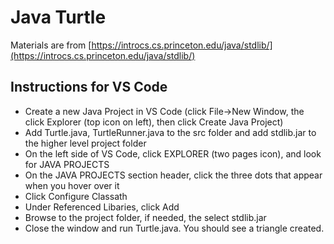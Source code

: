 # Java Turtle

Materials are from [https://introcs.cs.princeton.edu/java/stdlib/](https://introcs.cs.princeton.edu/java/stdlib/)

## Instructions for VS Code

* Create a new Java Project in VS Code (click File->New Window, the click Explorer (top icon on left), then click Create Java Project)
* Add Turtle.java, TurtleRunner.java to the src folder and add stdlib.jar to the higher level project folder
* On the left side of VS Code, click EXPLORER (two pages icon), and look for JAVA PROJECTS
* On the JAVA PROJECTS section header, click the three dots that appear when you hover over it
* Click Configure Classath
* Under Referenced Libaries, click Add
* Browse to the project folder, if needed, the select stdlib.jar
* Close the window and run Turtle.java. You should see a triangle created.
